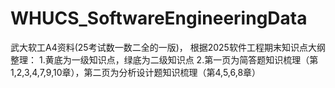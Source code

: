 # WHUCS_SoftwareEngineeringData
武大软工A4资料(25考试数一数二全的一版)，
根据2025软件工程期末知识点大纲整理：
1.黄底为一级知识点，绿底为二级知识点
2.第一页为简答题知识梳理（第1,2,3,4,7,9,10章），第二页为分析设计题知识梳理（第4,5,6,8章）
